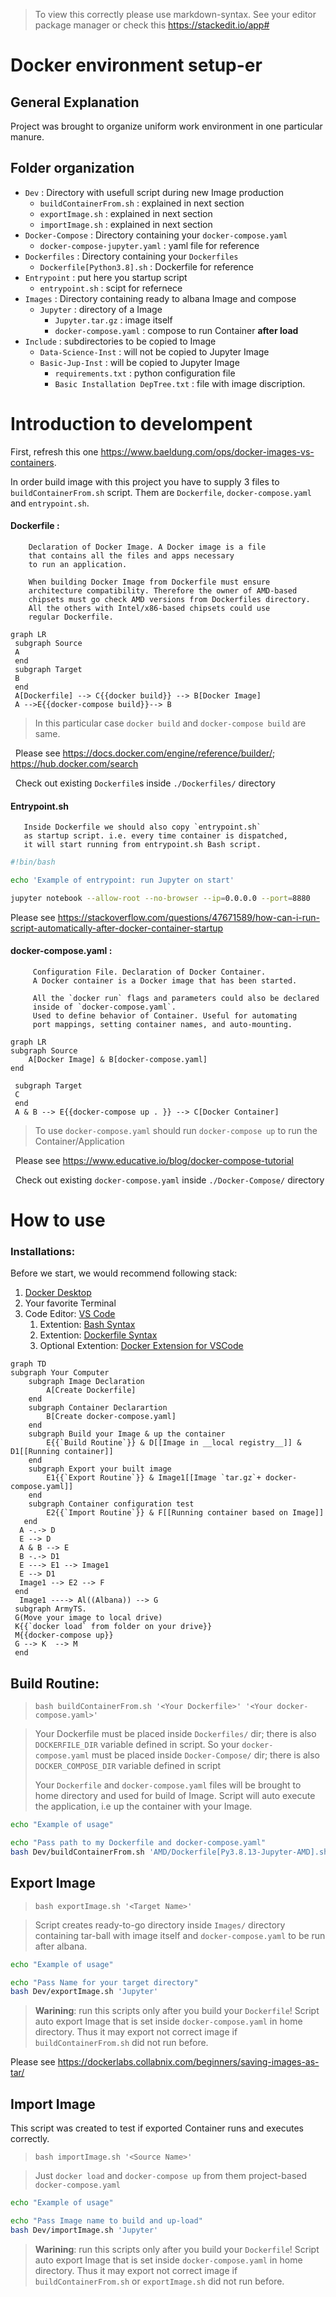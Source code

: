 > To view this correctly please use markdown-syntax.
> See your editor package manager or check this https://stackedit.io/app#

# __Docker environment setup-er__

## General Explanation

Project was brought to organize uniform work environment in one particular manure.  

## Folder organization
- `Dev` : Directory with usefull script during new Image production
  - `buildContainerFrom.sh` : explained in next section
  - `exportImage.sh` : explained in next section
  - `importImage.sh` : explained in next section
- `Docker-Compose` : Directory containing your
`docker-compose.yaml`
  - `docker-compose-jupyter.yaml` : yaml file for reference
- `Dockerfiles` : Directory containing your `Dockerfiles`
  - `Dockerfile[Python3.8].sh` : Dockerfile for reference
- `Entrypoint` : put here you startup script
  - `entrypoint.sh` : scipt for refernece
- `Images` : Directory containing ready to albana Image and compose
  - `Jupyter` : directory of a Image
    - `Jupyter.tar.gz` : image itself
    - `docker-compose.yaml` : compose to run Container __after load__
- `Include` : subdirectories to be copied to Image
  - `Data-Science-Inst` : will not be copied to Jupyter Image
  - `Basic-Jup-Inst` : will be copied to Jupyter Image
    - `requirements.txt` : python configuration file
    - `Basic Installation DepTree.txt` : file with image discription.

# Introduction to develompent

First, refresh this one https://www.baeldung.com/ops/docker-images-vs-containers.

In order build image with this project you have to supply 3 files to `buildContainerFrom.sh` script. Them are `Dockerfile`, `docker-compose.yaml` and `entrypoint.sh`.

#### Dockerfile :
        Declaration of Docker Image. A Docker image is a file
        that contains all the files and apps necessary
        to run an application.

        When building Docker Image from Dockerfile must ensure
        architecture compatibility. Therefore the owner of AMD-based
        chipsets must go check AMD versions from Dockerfiles directory.
        All the others with Intel/x86-based chipsets could use
        regular Dockerfile.

 ```mermaid
 graph LR
  subgraph Source
  A
  end
  subgraph Target
  B
  end
  A[Dockerfile] --> C{{docker build}} --> B[Docker Image]
  A -->E{{docker-compose build}}--> B
 ```
 > In this particular case `docker build` and `docker-compose build` are same.

  &nbsp;  Please see https://docs.docker.com/engine/reference/builder/; https://hub.docker.com/search

  &nbsp;  Check out existing `Dockerfile`s inside `./Dockerfiles/` directory

#### Entrypoint.sh
       Inside Dockerfile we should also copy `entrypoint.sh`
       as startup script. i.e. every time container is dispatched,
       it will start running from entrypoint.sh Bash script.

```bash
#!bin/bash

echo 'Example of entrypoint: run Jupyter on start'

jupyter notebook --allow-root --no-browser --ip=0.0.0.0 --port=8880
```

Please see https://stackoverflow.com/questions/47671589/how-can-i-run-script-automatically-after-docker-container-startup

#### docker-compose.yaml :
         Configuration File. Declaration of Docker Container.
         A Docker container is a Docker image that has been started.

         All the `docker run` flags and parameters could also be declared
         inside of `docker-compose.yaml`.
         Used to define behavior of Container. Useful for automating
         port mappings, setting container names, and auto-mounting.

 ```mermaid
 graph LR
 subgraph Source
	 A[Docker Image] & B[docker-compose.yaml]
 end

  subgraph Target
  C
  end
  A & B --> E{{docker-compose up . }} --> C[Docker Container]
 ```

  > To use `docker-compose.yaml` should run `docker-compose up` to run the Container/Application

&nbsp;   Please see https://www.educative.io/blog/docker-compose-tutorial

&nbsp;   Check out existing `docker-compose.yaml` inside `./Docker-Compose/` directory

# __How to use__

### Installations: 
Before we start, we would recommend following stack: 

1.  [Docker Desktop](https://www.docker.com/products/docker-desktop/)
2.  Your favorite Terminal
3.  Code Editor: [VS Code](https://code.visualstudio.com/)
    1. Extention: [Bash Syntax](https://marketplace.visualstudio.com/items?itemName=jeff-hykin.better-shellscript-syntax)
    2. Extention: [Dockerfile Syntax](https://marketplace.visualstudio.com/items?itemName=jeff-hykin.better-dockerfile-syntax)
    3. Optional Extention: [Docker Extension for VSCode](https://marketplace.visualstudio.com/items?itemName=ms-azuretools.vscode-docker)


```mermaid
graph TD
subgraph Your Computer
	subgraph Image Declaration
		A[Create Dockerfile]
	end
	subgraph Container Declarartion
		B[Create docker-compose.yaml]
	end
	subgraph Build your Image & up the container
		E{{`Build Routine`}} & D[[Image in __local registry__]] & D1[[Running container]]
	end
    subgraph Export your built image
		E1{{`Export Routine`}} & Image1[[Image `tar.gz`+ docker-compose.yaml]]
    end
	subgraph Container configuration test
		E2{{`Import Routine`}} & F[[Running container based on Image]]
   end
  A -.-> D
  E --> D
  A & B --> E
  B -.-> D1
  E ---> E1 --> Image1
  E --> D1
  Image1 --> E2 --> F
 end
  Image1 ----> Al((Albana)) --> G
 subgraph ArmyTS.
 G(Move your image to local drive)
 K{{`docker load` from folder on your drive}}
 M{{docker-compose up}}
 G --> K  --> M
 end
```

## Build Routine:

>  `bash buildContainerFrom.sh '<Your Dockerfile>' '<Your docker-compose.yaml>'`

> Your Dockerfile must be placed inside `Dockerfiles/` dir; there is also `DOCKERFILE_DIR` variable defined in script.
>So your `docker-compose.yaml` must be placed inside `Docker-Compose/` dir; there is also `DOCKER_COMPOSE_DIR` variable defined in script
>
> Your `Dockerfile` and `docker-compose.yaml` files will be brought to home directory and used for build of Image. Script will auto execute the application, i.e up the container with your Image.

```bash
echo "Example of usage"

echo "Pass path to my Dockerfile and docker-compose.yaml"
bash Dev/buildContainerFrom.sh 'AMD/Dockerfile[Py3.8.13-Jupyter-AMD].sh' 'docker-compose-jupyter.yaml'
```

## Export Image

> `bash exportImage.sh '<Target Name>'`

> Script creates ready-to-go directory inside `Images/` directory containing tar-ball with image itself and `docker-compose.yaml` to be run after albana.

```bash
echo "Example of usage"

echo "Pass Name for your target directory"
bash Dev/exportImage.sh 'Jupyter'
```

> __Warining__: run this scripts only after you build your `Dockerfile`! Script auto export Image that is set inside `docker-compose.yaml` in home directory. Thus it may export not correct image if `buildContainerFrom.sh` did not run before.

Please see https://dockerlabs.collabnix.com/beginners/saving-images-as-tar/

## Import Image

This script was created to test if exported Container runs and executes correctly.

 > `bash importImage.sh '<Source Name>'`

> Just `docker load` and `docker-compose up` from them project-based  `docker-compose.yaml`

```bash
echo "Example of usage"

echo "Pass Image name to build and up-load"
bash Dev/importImage.sh 'Jupyter'
```
> __Warining__: run this scripts only after you build your `Dockerfile`! Script auto export Image that is set inside `docker-compose.yaml` in home directory. Thus it may export not correct image if `buildContainerFrom.sh` or `exportImage.sh` did not run before.
